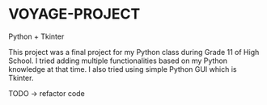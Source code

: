 # VOYAGE-PROJECT
Python + Tkinter

This project was a final project for my Python class during Grade 11 of High School.
I tried adding multiple functionalities based on my Python knowledge at that time.
I also tried using simple Python GUI which is Tkinter.

TODO -> refactor code
